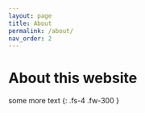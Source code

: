 ```yaml
---
layout: page
title: About
permalink: /about/
nav_order: 2
---
```


# About this website

some more text
{: .fs-4 .fw-300 }
